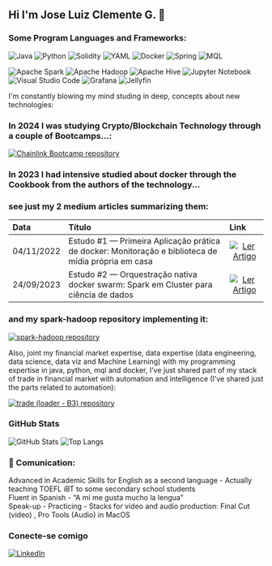## Hi I'm Jose Luiz Clemente G. 👋 

### Some Program Languages and Frameworks:
![Java](https://img.shields.io/badge/java-%23ED8B00.svg?style=for-the-badge&logo=openjdk&logoColor=white)
![Python](https://img.shields.io/badge/python-3670A0?style=for-the-badge&logo=python&logoColor=ffdd54)
![Solidity](https://img.shields.io/badge/Solidity-%23363636.svg?style=for-the-badge&logo=solidity&logoColor=white)
![YAML](https://img.shields.io/badge/yaml-%23ffffff.svg?style=for-the-badge&logo=yaml&logoColor=151515)
![Docker](https://img.shields.io/badge/docker-%230db7ed.svg?style=for-the-badge&logo=docker&logoColor=white)
![Spring](https://img.shields.io/badge/spring-%236DB33F.svg?style=for-the-badge&logo=spring&logoColor=white)
![MQL](https://img.shields.io/badge/mql-000.svg?style=for-the-badge&logo=mql&logoColor=white)

![Apache Spark](https://img.shields.io/badge/Apache%20Spark-FDEE21?style=flat-square&logo=apachespark&logoColor=black)
![Apache Hadoop](https://img.shields.io/badge/Apache%20Hadoop-66CCFF?style=for-the-badge&logo=apachehadoop&logoColor=black)
![Apache Hive](https://img.shields.io/badge/Apache%20Hive-FDEE21?style=for-the-badge&logo=apachehive&logoColor=black)
![Jupyter Notebook](https://img.shields.io/badge/jupyter-%23FA0F00.svg?style=for-the-badge&logo=jupyter&logoColor=white)
![Visual Studio Code](https://img.shields.io/badge/Visual%20Studio%20Code-0078d7.svg?style=for-the-badge&logo=visual-studio-code&logoColor=white)
![Grafana](https://img.shields.io/badge/grafana-%23F46800.svg?style=for-the-badge&logo=grafana&logoColor=white)
![Jellyfin](https://img.shields.io/badge/jellyfin-%23000B25.svg?style=for-the-badge&logo=Jellyfin&logoColor=00A4DC)


I'm constantly blowing my mind studing in deep, concepts about new technologies: 

### In 2024 I was studying Crypto/Blockchain Technology through a couple of Bootcamps...:

[![Chainlink Bootcamp repository](https://github-readme-stats.vercel.app/api/pin/?username=zeluizgo&repo=chainlink1stbootcamp&bg_color=000&border_color=30A3DC&show_icons=true&icon_color=30A3DC&title_color=E94D5F&text_color=FFF)](https://github.com/zeluizgo/chainlink1stbootcamp)

### In 2023 I had intensive studied about docker through the Cookbook from the authors of the technology...
### see just my 2 medium articles summarizing them:  
<table>
  <thead>
    <tr align="left">
      <th>Data</th>
      <th>Título</th>
      <th>Link</th>
    </tr>
  </thead>
  <tbody align="left">
    <tr>
      <td>04/11/2022</td>
      <td>Estudo #1 — Primeira Aplicação prática de docker: Monitoração e biblioteca de mídia própria em casa</td>
      <td align="center">
        <a href="https://medium.com/@joseluizcg/estudo-1-primeira-aplicação-prática-de-docker-monitoração-e-biblioteca-de-mídia-própria-em-casa-b8f188ef98b0">
           <img align="center" alt="Ler Artigo" src="https://img.shields.io/badge/Ler%20Artigo-30A3DC?style=for-the-badge">
        </a>
      </td>
    </tr>
    <tr>
      <td>24/09/2023</td>
      <td>Estudo #2 — Orquestração nativa docker swarm: Spark em Cluster para ciência de dados</td>
      <td align="center">
        <a href="https://medium.com/@joseluizcg/estudo-2-orquestração-nativa-docker-swarm-spark-em-cluster-para-ciência-de-dados-51c14f861964">
           <img align="center" alt="Ler Artigo" src="https://img.shields.io/badge/Ler%20Artigo-E94D5F?style=for-the-badge">
        </a>
      </td>
    </tr>
  </tbody>
  <tfoot></tfoot>
</table>

### and my spark-hadoop repository implementing it:
[![spark-hadoop repository](https://github-readme-stats.vercel.app/api/pin/?username=zeluizgo&repo=spark-hadoop-cluster&bg_color=000&border_color=30A3DC&show_icons=true&icon_color=30A3DC&title_color=E94D5F&text_color=FFF)](https://github.com/zeluizgo/spark-hadoop-cluster)

Also, joint my financial market expertise, data expertise (data engineering, data science, data viz and Machine Learning) with my programming expertise in java, python, mql and docker, I’ve just shared part of my stack of trade in financial market with automation and intelligence (I’ve shared just the parts related to automation):

[![trade (loader - B3) repository](https://github-readme-stats.vercel.app/api/pin/?username=zeluizgo&repo=b3loader&bg_color=000&border_color=30A3DC&show_icons=true&icon_color=30A3DC&title_color=E94D5F&text_color=FFF)](https://github.com/zeluizgo/b3loader)


### GitHub Stats

![GitHub Stats](https://github-readme-stats.vercel.app/api?username=zeluizgo&theme=transparent&bg_color=000&border_color=30A3DC&show_icons=true&icon_color=30A3DC&title_color=E94D5F&text_color=FFF)
![Top Langs](https://github-readme-stats-git-masterrstaa-rickstaa.vercel.app/api/top-langs/?username=zeluizgo&layout=compact&bg_color=000&border_color=30A3DC&title_color=E94D5F&text_color=FFF)


### 💬 Comunication:
Advanced in Academic Skills for English as a second language - Actually teaching TOEFL iBT to some secondary school students
<BR>Fluent in Spanish - “A mi me gusta mucho la lengua”
<BR>Speak-up - Practicing - Stacks for video and audio production: Final Cut (video) , Pro Tools (Audio) in MacOS

### Conecte-se comigo

[![LinkedIn](https://img.shields.io/badge/-LinkedIn-000?style=for-the-badge&logo=linkedin&logoColor=30A3DC)](https://www.linkedin.com/in/joseluizcg/)




